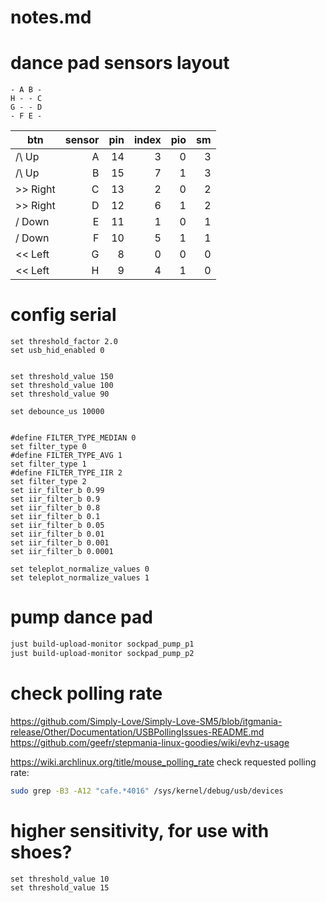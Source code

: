 # notes.md

# dance pad sensors layout

```
- A B -
H - - C
G - - D
- F E -
```


| btn      | sensor | pin | index | pio | sm |
|----------|-------:|----:|------:|----:|---:|
| /\ Up    |      A |  14 |     3 |   0 |  3 |
| /\ Up    |      B |  15 |     7 |   1 |  3 |
| >> Right |      C |  13 |     2 |   0 |  2 |
| >> Right |      D |  12 |     6 |   1 |  2 |
| \/ Down  |      E |  11 |     1 |   0 |  1 |
| \/ Down  |      F |  10 |     5 |   1 |  1 |
| << Left  |      G |   8 |     0 |   0 |  0 |
| << Left  |      H |   9 |     4 |   1 |  0 |


# config serial
```
set threshold_factor 2.0
set usb_hid_enabled 0


set threshold_value 150
set threshold_value 100
set threshold_value 90

set debounce_us 10000


#define FILTER_TYPE_MEDIAN 0
set filter_type 0
#define FILTER_TYPE_AVG 1
set filter_type 1
#define FILTER_TYPE_IIR 2
set filter_type 2
set iir_filter_b 0.99
set iir_filter_b 0.9
set iir_filter_b 0.8
set iir_filter_b 0.1
set iir_filter_b 0.05
set iir_filter_b 0.01
set iir_filter_b 0.001
set iir_filter_b 0.0001

set teleplot_normalize_values 0
set teleplot_normalize_values 1

```

# pump dance pad
```bash
just build-upload-monitor sockpad_pump_p1
just build-upload-monitor sockpad_pump_p2
```


# check polling rate
https://github.com/Simply-Love/Simply-Love-SM5/blob/itgmania-release/Other/Documentation/USBPollingIssues-README.md
https://github.com/geefr/stepmania-linux-goodies/wiki/evhz-usage

https://wiki.archlinux.org/title/mouse_polling_rate
check requested polling rate:
```bash
sudo grep -B3 -A12 "cafe.*4016" /sys/kernel/debug/usb/devices
```


# higher sensitivity, for use with shoes?
```
set threshold_value 10
set threshold_value 15
```
